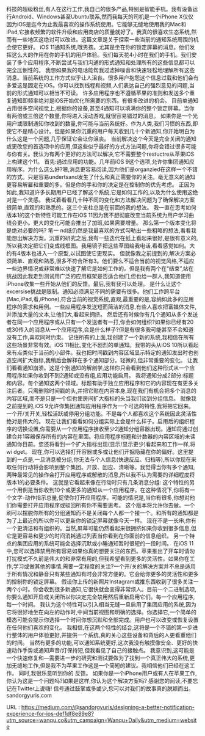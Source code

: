 科技的超级粉丝,有人在这行工作,我自己的很多产品,特别是智能手机。我有设备运行Android、Windows甚至Ubuntu联系,然而我每天的司机是一个iPhone X仅仅因为iOS是迄今为止我最喜欢的操作系统使用。它能够无缝地使用我的Mac和iPad,它接收频繁的软件升级和应用商店的质量就好了。我真的很喜欢生态系统,然而有一些地区这绝对可以改进。这篇文章是关于探索一些当前的通知系统周围的机会使它更好。 
 iOS 11通知系统,哦男孩。尤其是坐在你的锁定屏幕的消息。他们发挥这么大的作用在你的手机的用户体验。我们每天花4小时在我们的手机。我们安装了多个应用程序,不断尝试与我们沟通的形式通知和处理所有的这些信息都可以完全压倒性的。 
 我想如果我的电话能帮我过滤掉噪音和快速轻松地理解所有这些消息。当前系统的工作方式似乎让人沮丧。很多用户抱怨这个信息过载和他们会有多爱这是固定在iOS。你可以找到线程和视频,人们表达自己的强烈意见的问题,当前的形式通知可以相当不可读。 
 许多应用程序也不遵循苹果的准则和发送多个重复通知即频率绝对是iOS开始优化所需要的东西。有很多改进的机会。 
 目前单通知占用很多空间视觉上,根据你的设备,甚至4通知可以填满你的整个锁定屏幕。当你有两倍或三倍这个数量,你将进入滚动游戏,就很容易错过的消息。 
 如果你是一个光用户或限制通知你收到的数量,你可能与当前系统好。作为人类,我们习惯的东西,即使它不是精心设计。但是如果你沉重的用户每天收到几十个新通知,你开始明白为什么这是一个问题,几乎保证它会让你沮丧。 
 当前解决这个今天是完全关闭的通知或更改您的首选项中的应用,但这些似乎最好的方式方法问题,你将会错过很多可能与你有关。我认为有两个更好的方法可以解决,它不需要整个restuctre从苹果iOS上构建这个11。 
 首先:通过应用的功能。几年前iOS 9这个选项,允许你集团通知应用程序。为什么这么好?嗯,消息更容易阅读,因为他们是organzied在这样一个不错的方式。只是容易undertsand发生了什么和真正需要你的关注。毫无意义的通知更容易解雇和重要的多。但是你的手和你的决定是在控制你的优先考虑。 
 正因为如此,我知道许多长期用户已经了解这个系统,它是如何工作的,以及为什么使用这绝对是一个灵感。 
 我试着看看几十种不同的变化和方法解决问题为了确保解决方案很简单,直观的和熟悉的。这三个支柱总是在前面的我的想法。 
 我一直在思考如何版本1的这个新特性可能工作在iOS 11因为我不想彻底改变当前系统为用户学习曲线会更小。更大的变化可能会推出了加班,如果需要增量。 
 那么第一个版本变化将是绝对必要的吗? 
 笔一 
 nd纸仍然是我最喜欢的方式勾勒出一些粗略的想法,看看我能想出解决方案。沉重的研究之后,我有一些迭代在纸上看起来很好,是很有意义的,所以我决定把它们变成线框图。我用镜子把这些草图给我电话,看看感觉如何。大约有4版本也进入一个原型,以试图使它更现实。 
 但就像我之前提到的,解决方案必须简单、直观和熟悉,很多不符合所有3。他们要么不适合当前的视觉风格,不适应一些边界情况或非常难以快速了解它是如何工作的。但是我有两个在“结束”,站在挑战因此我走到测试用广泛的应用框架是否适合他们,但也给一群人,我知道使用iPhone收集一些开始从他们的反馈。最后,我有我可以处理。 
 是什么让这个excersise挑战是限制。通知必须满足不同的需要有很多。他们工作跨平台(Mac,iPad,看,iPhone),符合当前的视觉系统,直观,最重要的是,容纳如此多的应用程序的需求和用例。一些应用程序发送短而简洁的消息,有些人喜欢把富媒体文件,并添加大量的文本,让他们大,看起来拥挤。 
 然后还有时候你有几个通知从多个发送者在同一个应用程序或从只有一个发送者有一打,你会如何组织?如果你已经有20或30传入的消息从一个应用程序,会是什么样子?但是有很多我可能甚至不会知道没有工作,喜欢同时约束。 
 记住所有的上面,我创建了一个新的系统,我相信在所有这些场景非常有效。iOS 11相比,变化不剧烈的单通知。我带的头从iOS 10所以看起来有点类似于当前的小部件。我也把时间戳到内容区域显示特定的通知发出时也创造空间扩大指标,我稍后会解释在多个通知部分。轻微的,但非常重要的变化。 
 让我们看看通知崩溃。这是个别通知的解剖学,这样你只会看到他们这种形式从一个应用程序如果你收到不到2通知或没有组,应用功能启用。 
 我将通知分成2部分:标题和内容。每个通知这两个领域。标题有助于独立应用程序和它的内容现在有更多关注后者。只需删除时间戳的头,并把它贴在内容本身,现在我们有机会把多个消息的内容区域,而不是只是一个但也使房间扩大指标的头当我们谈到分组信息。 
 就像我之前提到的,iOS 9允许你集团通知应用程序作为一个可选的特性,我将把它回来。一个开/关开关,轻松活跃或停用分组功能。不是每个人都喜欢这个系统因此灵活性绝对是伟大的。 
 现在让我们看看如何分组实际上会是什么样子。启用后的组织程序的切换设置,你需要从一个应用程序接收至少2通知分组容器出现。通知将通过创建合并1容器保存所有的内容在里面。将应用程序标题和计数器的内容区域的未读通知你目前。您还将看到一个扩大指标出现(显示/显示更少)看起来和工作一样,将wi 
 dget。 
 现在,你可以选择打开容器或多或让他们开掘隐藏在你的偏好。这里提到的一点是,一旦消息被分组,你无法与个人信息(快速反应、归档等),所以你现在采取任何行动将会影响到整个集团。开放、回应、清晰等。我觉得当你有多个通知,两种最常见的操作会打开应用程序或解散的消息,所以我不认为需要的详细程度将版本1的必要条件。 
 这就是它看起来像在行动时只有几条消息分组: 
 这个特性的另一个用例是当你收到10个或更多的通知从一个应用程序。在这种情况下,你将有一个文字-动作指示总量,促使你打开应用程序。可能的情况是,当你有很多,你想对他们你需要打开应用程序或驳回所有你不需要思考。 
 这个版本将允许你去做。一个刷可以摆脱你所有的分组通知而不是关闭每个人都一个接一个。和所有的通知都是为了上最近的所以你可以更新你的锁定屏幕就像今天一样。 
 现在不是一长串,你有一个更清洁和有组织的。当然,屏幕可能仍然看起来很拥挤如果你收到很多信息,但它是更容易和更少的时间消耗通过列表当你看到在你面前的信息组织。 
 另一个特点的集团应用的系统可能会选择沉默或小睡通知暂时很短的一段时间。 
 在iOS 11中,您可以选择禁用所有容易如果你真的想要关注的东西。苹果推出了开车时请勿打扰模式不久前是伟大的和非常有用的,但我希望看到更多的灵活性。如果你在工作,学习或做其他的事情,需要一定程度的关注?一个开/关的解决方案并不总是适用于所有情况和静音只有某些通知有时会非常方便的。它会给你更多的灵活性和更多的控制你的锁定屏幕。 
 假设你上传的新照片Instagram或推东西收到了很多关注一两个小时。你会收到很多新通知,它很快就会变得非常烦人。目前一个二进制选项,你要么通知开启或关闭所以你决定完全禁用然后重新启用它们。每一个应用程序,每一个时间。 
 我认为这个特性可以引入相当无缝一旦启用了集团应用的系统,因为它将很好地坐在向左的动作时,中间当前视图和明确的选择。你选择它,一个简单的模态可能会提示你选择一个时间你想沉默和全部完成。用户也可以改变或恢复设置在任何他们喜欢的变化。 
 我相信,在这两个特性的结合,这将是一个不错的第一步进行整体的用户体验更好,并提供一个系统,真的关心这些设备和背后的人更看重他们的时间。 
 当然有更多的功能,可以通知系统更好,这次我没有触摸像安全、更好的快速动作手势或通知声音/灯保持短,但我看见了自己的接触点。 
 我意识到,这可能是一个快速修复和—需要进一步的研究和测试要做为了找到一个真正伟大的系统,更加无缝地工作,但是我不为苹果工作这是一个简短的建议。我相信他们已经在这工作。 
 同时,我很乐意听到你的 
 反馈。 
 如果你是一个iPhone用户或有人在苹果工作,你认为这是一个问题吗?如果是这样,你认为这个解决方案吗? 
 感谢您的阅读,不要忘记在Twitter上说嗨! 
 信号通过鼓掌或多或少,您可以对我们的故事真的脱颖而出。 
 sandorgyuris.com 
  
  
 URL : https://medium.com/@sandorgyuris/designing-a-better-notification-experience-for-ios-def1df8e89e8?utm_source=wanqu.co&utm_campaign=Wanqu+Daily&utm_medium=website